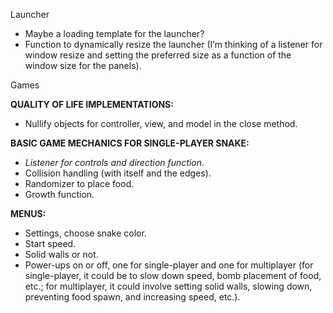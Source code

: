 Launcher
- Maybe a loading template for the launcher?
- Function to dynamically resize the launcher (I’m thinking of a listener for window resize and setting the preferred size as a function of the window size for the panels).

Games

**QUALITY OF LIFE IMPLEMENTATIONS:**
- Nullify objects for controller, view, and model in the close method.

**BASIC GAME MECHANICS FOR SINGLE-PLAYER SNAKE:**
- *Listener for controls and direction function.*
- Collision handling (with itself and the edges).
- Randomizer to place food.
- Growth function.

**MENUS:**
- Settings, choose snake color.
- Start speed.
- Solid walls or not.
- Power-ups on or off, one for single-player and one for multiplayer (for single-player, it could be to slow down speed, bomb placement of food, etc.; for multiplayer, it could involve setting solid walls, slowing down, preventing food spawn, and increasing speed, etc.).